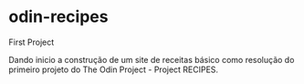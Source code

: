 # odin-recipes
First Project

Dando inicio a construção de um site de receitas básico como resolução do primeiro projeto do The Odin Project - Project RECIPES.
